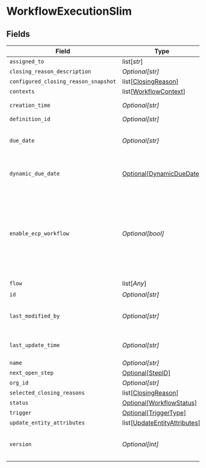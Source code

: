 # WorkflowExecutionSlim


## Fields

| Field                                                                                             | Type                                                                                              | Required                                                                                          | Description                                                                                       |
| ------------------------------------------------------------------------------------------------- | ------------------------------------------------------------------------------------------------- | ------------------------------------------------------------------------------------------------- | ------------------------------------------------------------------------------------------------- |
| `assigned_to`                                                                                     | list[*str*]                                                                                       | :heavy_minus_sign:                                                                                | N/A                                                                                               |
| `closing_reason_description`                                                                      | *Optional[str]*                                                                                   | :heavy_minus_sign:                                                                                | N/A                                                                                               |
| `configured_closing_reason_snapshot`                                                              | list[[ClosingReason](../../models/shared/closingreason.md)]                                       | :heavy_minus_sign:                                                                                | N/A                                                                                               |
| `contexts`                                                                                        | list[[WorkflowContext](../../models/shared/workflowcontext.md)]                                   | :heavy_minus_sign:                                                                                | N/A                                                                                               |
| `creation_time`                                                                                   | *Optional[str]*                                                                                   | :heavy_minus_sign:                                                                                | Creation timestamp                                                                                |
| `definition_id`                                                                                   | *Optional[str]*                                                                                   | :heavy_minus_sign:                                                                                | N/A                                                                                               |
| `due_date`                                                                                        | *Optional[str]*                                                                                   | :heavy_minus_sign:                                                                                | Due date for finishing the workflow                                                               |
| `dynamic_due_date`                                                                                | [Optional[DynamicDueDate]](../../models/shared/dynamicduedate.md)                                 | :heavy_minus_sign:                                                                                | set a Duedate for a step then a specific                                                          |
| `enable_ecp_workflow`                                                                             | *Optional[bool]*                                                                                  | :heavy_minus_sign:                                                                                | Indicates whether this workflow is available for End Customer Portal or not. By default it's not. |
| `flow`                                                                                            | list[*Any*]                                                                                       | :heavy_check_mark:                                                                                | N/A                                                                                               |
| `id`                                                                                              | *Optional[str]*                                                                                   | :heavy_minus_sign:                                                                                | N/A                                                                                               |
| `last_modified_by`                                                                                | *Optional[str]*                                                                                   | :heavy_minus_sign:                                                                                | Id of the user who closed workflow                                                                |
| `last_update_time`                                                                                | *Optional[str]*                                                                                   | :heavy_minus_sign:                                                                                | Last Update timestamp                                                                             |
| `name`                                                                                            | *Optional[str]*                                                                                   | :heavy_minus_sign:                                                                                | N/A                                                                                               |
| `next_open_step`                                                                                  | [Optional[StepID]](../../models/shared/stepid.md)                                                 | :heavy_minus_sign:                                                                                | N/A                                                                                               |
| `org_id`                                                                                          | *Optional[str]*                                                                                   | :heavy_minus_sign:                                                                                | N/A                                                                                               |
| `selected_closing_reasons`                                                                        | list[[ClosingReason](../../models/shared/closingreason.md)]                                       | :heavy_minus_sign:                                                                                | N/A                                                                                               |
| `status`                                                                                          | [Optional[WorkflowStatus]](../../models/shared/workflowstatus.md)                                 | :heavy_minus_sign:                                                                                | N/A                                                                                               |
| `trigger`                                                                                         | [Optional[TriggerType]](../../models/shared/triggertype.md)                                       | :heavy_minus_sign:                                                                                | N/A                                                                                               |
| `update_entity_attributes`                                                                        | list[[UpdateEntityAttributes](../../models/shared/updateentityattributes.md)]                     | :heavy_minus_sign:                                                                                | N/A                                                                                               |
| `version`                                                                                         | *Optional[int]*                                                                                   | :heavy_minus_sign:                                                                                | Version of the workflow execution                                                                 |